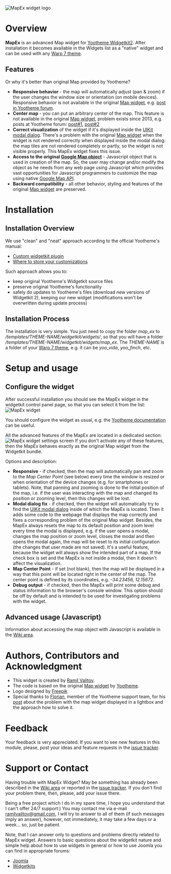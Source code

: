 ![MapEx widget logo](https://raw.githubusercontent.com/rvalitov/widgetkit-map-ex/master/images/mapex-logo.png)
# Overview
**MapEx** is an advanced Map widget for [Yootheme Widgetkit2](https://yootheme.com/widgetkit). After installation it becomes available in the Widgets list as a "native" widget and can be used with any [Warp 7 theme](https://yootheme.com/themes).

## Features
Or why it's better than original Map provided by Yootheme?
* **Responsive behavior** - the map will automatically adjust (pan & zoom) if the user changes the window size or orientation (on mobile devices). Responsive behavior is not available in the original [Map widget](http://yootheme.com/demo/widgetkit/joomla/index.php/home/map), e.g. [post in Yootheme forum](https://yootheme.com/component/answers/question/52808).
* **Center map** - you can put an arbitrary center of the map. This feature is not available in the original [Map widget](http://yootheme.com/demo/widgetkit/joomla/index.php/home/map), problem exists since 2013, e.g. posts at Yootheme forum: [post#1](https://yootheme.com/component/answers/question/75957), [post#2](https://yootheme.com/component/answers/question/52808)
* **Correct visualization** of the widget if it's displayed inside the [UIKit modal dialog](http://getuikit.com/docs/modal.html). There's a problem with the original [Map widget](http://yootheme.com/demo/widgetkit/joomla/index.php/home/map) when the widget is not rendered correctly when displayed inside the modal dialog: the map tiles are not rendered completely or partly, so the widget is not visible properly. This MapEx widget fixes this issue.
* **Access to the original [Google Map object](https://developers.google.com/maps/documentation/javascript/reference#Map)** - Javascript object that is used in creation of the map. So, the user may change and/or modify the object as he needs from any web page using Javascript which provides vast opportunities for Javascript programmers to customize the map using native [Google Map API](https://developers.google.com/maps/documentation/javascript/tutorial).
* **Backward compatibility** - all other behavior, styling and features of the original [Map widget](http://yootheme.com/demo/widgetkit/joomla/index.php/home/map) are preserved.

# Installation
## Installation Overview
We use "clean" and "neat" approach according to the official Yootheme's manual:
* [Custom widgetkit plugin](http://yootheme.com/widgetkit/documentation/customizing/custom-widget-plugin)
* [Where to store your customizations](https://yootheme.com/widgetkit/documentation/customizing/where-to-store-your-customizations)

Such approach allows you to:
* keep original Yootheme's Widgetkit source files
* preserve original Yootheme's functionality
* safely do updates to Yootheme's files (download new versions of Widgetkit 2), keeping our new widget (modifications won't be overwritten during update process)

## Installation Process
The installation is very simple. You just need to copy the folder _map_ex_ to _/templates/THEME-NAME/widgetkit/widgets/_, so that you will have a folder _/templates/THEME-NAME/widgetkit/widgets/map_ex_. The _THEME-NAME_ is a folder of your [Warp 7 theme](https://yootheme.com/themes), e.g. it can be _yoo_vida_, _yoo_finch_, etc. 

# Setup and usage
## Configure the widget
After successful installation you should see the MapEx widget in the widgetkit control panel page, so that you can select it from the list:
![MapEx widget](https://raw.githubusercontent.com/rvalitov/widgetkit-map-ex/master/images/widgets-list.jpeg)

You should configure the widget as usual, e.g. the [Yootheme documentation](http://yootheme.com/demo/widgetkit/joomla/index.php/home/map) can be useful.

All the advanced features of the MapEx are located in a dedicated section:
![MapEx widget settings screen](https://raw.githubusercontent.com/rvalitov/widgetkit-map-ex/master/images/mapex-settings-screen.jpeg)
If you don't activate any of these features, then the MapEx behaves exactly as the original Map widget from the Widgetkit bundle.

Options and description:
* **Responsive** - if checked, then the map will automatically pan and zoom to the _Map Center Point_ (see below) every time the window is resized or when orientation of the device changes (e.g. for smartphones or tablets). Note, that panning and zooming is done to the initial position of the map, i.e. if the user was interacting with the map and changed its position or zooming level, then this changes will be lost.
* **Modal dialog fix** - if checked, then the widget will automatically try to find the [UIKit modal dialog](http://getuikit.com/docs/modal.html) inside of which the MapEx is located. Then it adds some code to the webpage that displays the map correctly and fixes a corresponding problem of the original Map widget. Besides, the MapEx always resets the map to its default position and zoom level every time the modal is displayed, e.g. if the user opens a modal, changes the map position or zoom level, closes the modal and then opens the modal again, the map will be reset to its initial configuration (the changes that user made are not saved). It's a useful feature, because the widget will always show the intended part of a map. If the check box is set and the MapEx is not inside a modal, then it doesn't affect the visualization.
* **Map Center Point** - if set (not blank), then the map will be displayed in a way that this point will be located right in the center of the map. The center point is defined by its coordinates, e.g. _-34.23456, 12.15672_.
* **Debug output** - if checked, then the MapEx will print some debug and status information to the browser's console window. This option should be off by default and is intended to be used for investigating problems with the widget.

## Advanced usage (Javascript)
Information about accessing the map object with Javascript is available in the [Wiki area](https://github.com/rvalitov/widgetkit-map-ex/wiki).

# Authors, Contributors and Acknowledgment
* This widget is created by [Ramil Valitov](http://www.valitov.me).
* The code is based on the original [Map widget](http://yootheme.com/demo/widgetkit/joomla/index.php/home/map) by [Yootheme](http://yootheme.com/).
* Logo designed by [Freepik](http://www.freepik.com/)
* Special thanks to [Florian](https://yootheme.com/support/profile/florian), member of the Yootheme support team, for his [post](https://yootheme.com/support/question/80769) about the problem with the map widget displayed in a lightbox and the approach how to solve it.

# Feedback
Your feedback is very appreciated. If you want to see new features in this module, please, post your ideas and feature requests in the [issue tracker](https://github.com/rvalitov/widgetkit-map-ex/issues).

# Support or Contact
Having trouble with MapEx Widget? May be something has already been described in the [Wiki area](https://github.com/rvalitov/widgetkit-map-ex/wiki) or reported in the [issue tracker](https://github.com/rvalitov/widgetkit-map-ex/issues). If you don't find your problem there, then, please, add your issue there. 

Being a free project which I do in my spare time, I hope you understand that I can't offer 24/7 support:) You may contact me via e-mail ramilvalitov@gmail.com, I will try to answer to all of them (if such messages imply an answer), however, not immediately, it may take a few days or a week... so, just be patient. 

Note, that I can answer only to questions and problems directly related to MapEx widget. Answers to basic questions about the widgetkit nature and simple help about how to use widgets in general or how to use Joomla you can find in appropriate forums:
* [Joomla](http://forum.joomla.org/)
* [Widgetkits](https://yootheme.com/support)
